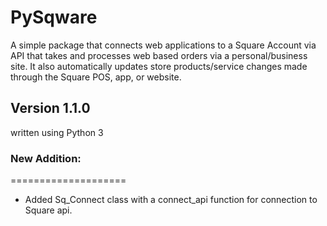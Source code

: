 # PySqware
A simple package that connects web applications to a Square Account via API that takes and processes web based orders via a personal/business site. It also automatically updates store products/service changes made through the Square POS, app, or website.

## Version 1.1.0
written using Python 3


### New Addition:
====================
+ Added Sq_Connect class with a connect_api function for connection to Square api.
